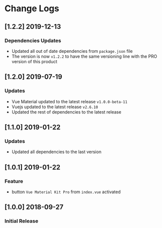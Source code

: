 # Change Logs

## [1.2.2] 2019-12-13
### Dependencies Updates
- Updated all out of date dependencies from `package.json` file
- The version is now `v1.2.2` to have the same versioning line with the PRO version of this product

## [1.2.0] 2019-07-19
### Updates
- Vue Material updated to the latest release `v1.0.0-beta-11`
- Vuejs updated to the latest release `v2.6.10`
- Updated the rest of dependencies to the latest release

## [1.1.0] 2019-01-22
### Updates
- Updated all dependencies to the last version

## [1.0.1] 2019-01-22
### Feature
- button `Vue Material Kit Pro` from `index.vue` activated

## [1.0.0] 2018-09-27
### Initial Release
